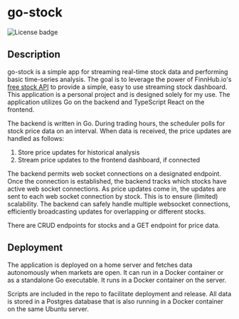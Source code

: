 # go-stock

![License badge](https://img.shields.io/badge/license-MIT-green)

## Description

go-stock is a simple app for streaming real-time stock data and performing basic time-series analysis. The goal is to leverage the power of FinnHub.io's [free stock API](https://finnhub.io/) to provide a simple, easy to use streaming stock dashboard. This application is a personal project and is designed solely for my use. The application utilizes Go on the backend and TypeScript React on the frontend.

The backend is written in Go. During trading hours, the scheduler polls for stock price data on an interval. When data is received, the price updates are handled as follows:

1. Store price updates for historical analysis
2. Stream price updates to the frontend dashboard, if connected

The backend permits web socket connections on a designated endpoint. Once the connection is established, the backend tracks which stocks have active web socket connections. As price updates come in, the updates are sent to each web socket connection by stock. This is to ensure (limited) scalability. The backend can safely handle multiple websocket connections, efficiently broadcasting updates for overlapping or different stocks. 

There are CRUD endpoints for stocks and a GET endpoint for price data.

## Deployment

The application is deployed on a home server and fetches data autonomously when markets are open. It can run in a Docker container or as a standalone Go executable. It runs in a Docker container on the server. 

Scripts are included in the repo to facilitate deployment and release. All data is stored in a Postgres database that is also running in a Docker container on the same Ubuntu server.
